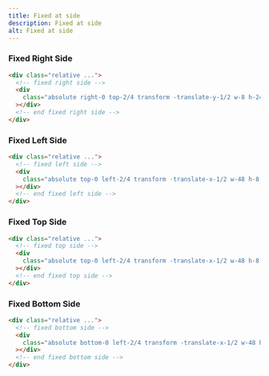 ```yaml
---
title: Fixed at side
description: Fixed at side
alt: Fixed at side
---
```


<h3 class="section-header">Fixed Right Side</h3>

<base-snippet :centered_preview="false" custom_preview_class="h-56 bg-indigo-50 relative">

  <template v-slot:preview>
    <!-- right side -->
    <div
      class="absolute right-0 top-2/4 transform -translate-y-1/2 w-8 h-24 bg-indigo-500 text-white flex items-center justify-center">
    </div>
    <!-- end right side -->

  </template>

```html
<div class="relative ...">
  <!-- fixed right side -->
  <div
    class="absolute right-0 top-2/4 transform -translate-y-1/2 w-8 h-24 bg-indigo-500 text-white flex items-center justify-center"
  ></div>
  <!-- end fixed right side -->
</div>
```

  <template v-slot:source>
    <a class="btn btn-primary btn-lg" href="https://play.tailwindcss.com/omYUfk3PeV">Live Edit</a>
  </template>

</base-snippet>

<h3 class="section-header">Fixed Left Side</h3>

<base-snippet :centered_preview="false" custom_preview_class="h-56 bg-indigo-50 relative">

  <template v-slot:preview>
    <!-- left side -->
    <div
      class="absolute top-2/4 left-0 transform -translate-y-1/2 w-8 h-24 bg-indigo-500 text-white flex items-center justify-center">
    </div>
    <!-- end left side -->

  </template>

```html
<div class="relative ...">
  <!-- fixed left side -->
  <div
    class="absolute top-0 left-2/4 transform -translate-x-1/2 w-48 h-8 bg-indigo-500 text-white flex items-center justify-center"
  ></div>
  <!-- end fixed left side -->
</div>
```

  <template v-slot:source>
    <a class="btn btn-primary btn-lg" href="https://play.tailwindcss.com/omYUfk3PeV">Live Edit</a>
  </template>

</base-snippet>

<h3 class="section-header">Fixed Top Side</h3>

<base-snippet :centered_preview="false" custom_preview_class="h-56 bg-indigo-50 relative">

  <template v-slot:preview>
    <!-- top side -->
    <div
      class="absolute top-0 left-2/4 transform -translate-x-1/2 w-48 h-8 bg-indigo-500 text-white flex items-center justify-center">
    </div>
    <!-- end top side -->

  </template>

```html
<div class="relative ...">
  <!-- fixed top side -->
  <div
    class="absolute top-0 left-2/4 transform -translate-x-1/2 w-48 h-8 bg-indigo-500 text-white flex items-center justify-center"
  ></div>
  <!-- end fixed top side -->
</div>
```

  <template v-slot:source>
    <a class="btn btn-primary btn-lg" href="https://play.tailwindcss.com/omYUfk3PeV">Live Edit</a>
  </template>

</base-snippet>

<h3 class="section-header">Fixed Bottom Side</h3>

<base-snippet :centered_preview="false" custom_preview_class="h-56 bg-indigo-50 relative">

  <template v-slot:preview>
    <!-- bottom side -->
    <div
      class="absolute bottom-0 left-2/4 transform -translate-x-1/2 w-48 h-8 bg-indigo-500 text-white flex items-center justify-center">
    </div>
    <!-- end bottom side -->

  </template>

```html
<div class="relative ...">
  <!-- fixed bottom side -->
  <div
    class="absolute bottom-0 left-2/4 transform -translate-x-1/2 w-48 h-8 bg-indigo-500 text-white flex items-center justify-center"
  ></div>
  <!-- end fixed bottom side -->
</div>
```

  <template v-slot:source>
    <a class="btn btn-primary btn-lg" href="https://play.tailwindcss.com/omYUfk3PeV">Live Edit</a>
  </template>

</base-snippet>

<related-ui search_key="fixed"></related-ui>
